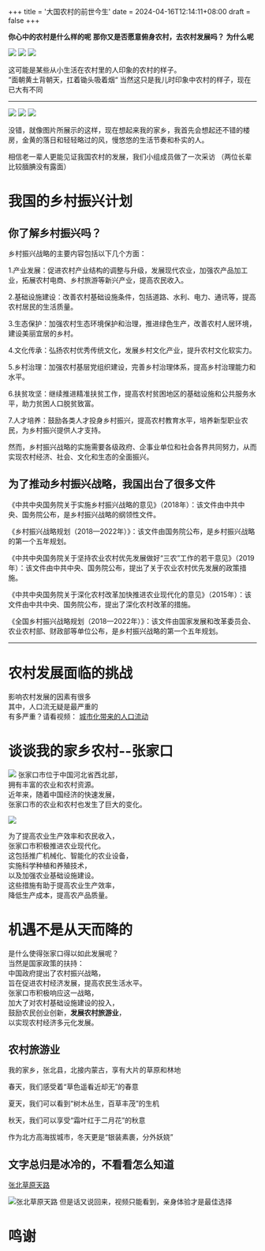 +++
title = '大国农村的前世今生'
date = 2024-04-16T12:14:11+08:00
draft = false
+++

**你心中的农村是什么样的呢**
**那你又是否愿意俯身农村，去农村发展吗？**
**为什么呢**


![](/image/xc1.png)
![](/image/xc2.png)
![](/image/xc3.png)

这可能是某些从小生活在农村里的人印象的农村的样子。  
”面朝黄土背朝天，扛着锄头吸着烟“
当然这只是我儿时印象中农村的样子，现在已大有不同

---


![](/image/xc4.png)
![](/image/xc5.png)
![](/image/xc6.png)

没错，就像图片所展示的这样，现在想起来我的家乡，我首先会想起还不错的楼房，金黄的落日和轻轻略过的风，慢悠悠的生活节奏和朴实的人。

相信老一辈人更能见证我国农村的发展，我们小组成员做了一次采访
（两位长辈比较腼腆没有露面）
[](https://v.douyin.com/iYCRBV5e/)


# 我国的乡村振兴计划
## 你了解乡村振兴吗？

乡村振兴战略的主要内容包括以下几个方面：  

1.产业发展：促进农村产业结构的调整与升级，发展现代农业，加强农产品加工业，拓展农村电商、乡村旅游等新兴产业，提高农民收入。  

2.基础设施建设：改善农村基础设施条件，包括道路、水利、电力、通讯等，提高农村居民的生活质量。  

3.生态保护：加强农村生态环境保护和治理，推进绿色生产，改善农村人居环境，建设美丽宜居的乡村。  

4.文化传承：弘扬农村优秀传统文化，发展乡村文化产业，提升农村文化软实力。  

5.乡村治理：加强农村基层党组织建设，完善乡村治理体系，提高乡村治理能力和水平。  

6.扶贫攻坚：继续推进精准扶贫工作，提高农村贫困地区的基础设施和公共服务水平，助力贫困人口脱贫致富。  

7.人才培养：鼓励各类人才投身乡村振兴，提高农村教育水平，培养新型职业农民，为乡村振兴提供人才支持。  


然而，乡村振兴战略的实施需要各级政府、企事业单位和社会各界共同努力，从而实现农村经济、社会、文化和生态的全面振兴。



## 为了推动乡村振兴战略，我国出台了很多文件

《中共中央国务院关于实施乡村振兴战略的意见》（2018年）：该文件由中共中央、国务院公布，是乡村振兴战略的纲领性文件。

《乡村振兴战略规划（2018—2022年）》：该文件由国务院公布，是乡村振兴战略的第一个五年规划。

《中共中央国务院关于坚持农业农村优先发展做好“三农”工作的若干意见》（2019年）：该文件由中共中央、国务院公布，提出了关于农业农村优先发展的政策措施。

《中共中央国务院关于深化农村改革加快推进农业现代化的意见》（2015年）：该文件由中共中央、国务院公布，提出了深化农村改革的措施。

《全国乡村振兴战略规划（2018—2022年）》：该文件由国家发展和改革委员会、农业农村部、财政部等单位公布，是乡村振兴战略的第一个五年规划。

---

# 农村发展面临的挑战

影响农村发展的因素有很多  
其中，人口流无疑是最严重的  
有多严重？请看视频：
[城市化带来的人口流动](http://v3-default.ixigua.com/fd8c6ae1feba522a1ab0c17b0de85907/661e1904/video/tos/cn/tos-cn-ve-15/d69f38a4e9f4405bb63bfda17e51cb64/?a=1768&ch=0&cr=0&dr=0&er=0&lr=unwatermarked&net=5&cd=0%7C0%7C0%7C0&br=224&bt=224&cs=0&ds=2&ft=ahW46QQqUnXfmoZmo0OW_QYaUqiX1wM2xVJEb9Lv3bPD-Ipz&mime_type=video_mp4&qs=0&rc=aDVoaTM3NjhkZjZnNzplN0BpamZ3OmRqbzR3eTMzZGkzM0BiMTQ2NjItXjYxNi01XjJiYSNiY28zZzZuYGtfLS1hLTBzcw%3D%3D&btag=e00030000&dy_q=1713244673&l=20240416131753125FC899898F26A0ED87)

# 谈谈我的家乡农村--张家口

![](/image/zjk.jpg)
张家口市位于中国河北省西北部，  
拥有丰富的农业和农村资源。  
近年来，随着中国经济的快速发展，  
张家口市的农业和农村也发生了巨大的变化。

![](/image/xc7.png)

为了提高农业生产效率和农民收入，  
张家口市积极推进农业现代化。  
这包括推广机械化、智能化的农业设备，  
实施科学种植和养殖技术，  
以及加强农业基础设施建设。  
这些措施有助于提高农业生产效率，  
降低生产成本，提高农产品质量。

# 机遇不是从天而降的

是什么使得张家口得以如此发展呢？  
当然是国家政策的扶持：  
中国政府提出了农村振兴战略，  
旨在促进农村经济发展，提高农民生活水平。  
张家口市积极响应这一战略，  
加大了对农村基础设施建设的投入，  
鼓励农民创业创新，**发展农村旅游业**，  
以实现农村经济多元化发展。
## 农村旅游业

我的家乡，张北县，北接内蒙古，享有大片的草原和林地  

春天，我们感受着“草色遥看近却无”的春意  

夏天，我们可以看到“树木丛生，百草丰茂”的生机  

秋天，我们可以享受“霜叶红于二月花”的秋意  

作为北方高海拔城市，冬天更是“银装素裹，分外妖娆”  


## 文字总归是冰冷的，不看看怎么知道

[张北草原天路](http://v9-default.ixigua.com/32bef9e0149bf68e3b5e59aa6c17e398/661e11ac/video/tos/cn/tos-cn-ve-15/oQD9bPIoane9z4njBgbwe1ANg6QD0qJuAC9lXA/?a=1768&ch=0&cr=0&dr=0&er=0&lr=unwatermarked&net=5&cd=0%7C0%7C0%7C0&cv=1&br=2243&bt=2243&cs=0&ds=3&ft=kTh_HVVywIiRZm8Zmo~pK7pswApXf6DwvrKttUc2do0g3cI&mime_type=video_mp4&qs=0&rc=ODg7ZTs0OjozNTw3ZTZoN0BpMzRxaWc6ZmU1cTMzNGkzM0BfXzIvNDBeNV4xMDRjNDJeYSNwMGlhcjRncW5gLS1kLWFzcw%3D%3D&btag=e00028000&dy_q=1713242958&feature_id=f0150a16a324336cda5d6dd0b69ed299&l=202404161249172F4757FD5AFEC69CCD9C)

![张北草原天路](/image/sayback.jpg)
但是话又说回来，视频只能看到，亲身体验才是最佳选择

# 鸣谢
